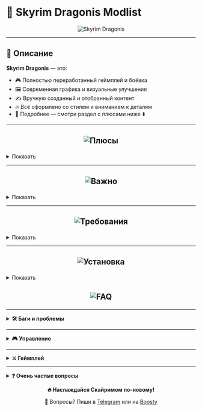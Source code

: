# 🐉 Skyrim Dragonis Modlist

<p align="center">
  <img src="https://github.com/user-attachments/assets/91a75ea5-3fba-410c-958d-6fcc8ee5ca24" alt="Skyrim Dragonis" />
</p>

---

## 📖 Описание

**Skyrim Dragonis** — это:
- 🎮 Полностью переработанный геймплей и боёвка  
- 🖼️ Современная графика и визуальные улучшения  
- ✍️ Вручную созданный и отобранный контент  
- 🔥 Всё оформлено со стилем и вниманием к деталям  
- 🤝 Подробнее — смотри раздел с плюсами ниже ⬇️  

---

## <p align="center"><img src="https://github.com/user-attachments/assets/d41ed4b4-2fba-4a03-a835-15993909f9e9" alt="Плюсы" /></p>

<details>
<summary>Показать</summary>

- Новейшие и лучшие моды этого года  
- Современная и красивая графика  
- Хороший FPS по сравнению с другими сборками  
- Инновационный и погружающий геймплей  
- Современная боёвка  
- Лучшие современные анимации  
- Внимание к деталям  
- Стабильность  
- Капитальный ремонт багов оригинала  
- Ремастер всех городов  
- Новые квесты  
- Каждый мод проверен вручную  
- Без мусорных и ломающих геймплей модов  
- Регулярные обновления  
- Всё сделано со вкусом и со стилем  
- Полная работоспособность от первого и третьего лица
- Полностью переведена на русский язык (текст).И нет, возможности включить русскую озвучку нет.
- Много нового оружия, брони и магии
- Небольшое усложнение боев с требованием к навыкам игрока, а не только к
прокачке персонажа, с целью сделать бои более разнообразными и интересными.
Повышайте свой навык игры, изучайте особенности врагов
- Сборка изначально настроена и оптимизирована, сгенерированы все
возможные LOD-ы, анимации, необходимым образом настроены все INI файлы и
все моды

</details>

---

## <p align="center"><img src="https://github.com/user-attachments/assets/11f4d2ff-1139-43a3-860b-6183a467c269" alt="Важно" /></p>

<details>
<summary>Показать</summary>

> ⚠️ Требуемая стимовская версия игры: **Skyrim Special Edition**      

> ⚠️ Сама игра **УЖЕ ЕСТЬ** в папке со сборкой.Откатывать ничего не нужно!Игра есть в папке Stock Game внутри папки со сборкой, по этому просто укажите в мо2 именно её      

> ⚠️ **НИКАКИХ** аддонов от Creation Club        

> ⚠️ **99% проблем** — из-за неправильной установки. Читай инструкцию внимательно!    

> ⚠️ Игру запускать только через МО2.Да, это вроде бы очевидно, но многие на это не обращают внимание. 

> ⚠️ Нужна полноценная и не урезанная Windows 10 либо 11.Сама сборка делалась на Windows 11 Домашней.Всякие LTSC и другие сборки Windows могут не работать.

> ⚠️ Никогда не жми кнопку **Разблокировать** после запуска игры
  
> 🛠️ Поддержка осуществляется только — в [Discord](https://discord.gg/QV5RP9eKWj) 

</details>

---

## <p align="center"><img src="https://github.com/user-attachments/assets/60be4704-f14e-44f6-a796-8e14681aae81" alt="Требования" /></p>

<details>
<summary>Показать</summary>

### 1080p (Минимальные)

| Компонент     | Требования                                |
|---------------|--------------------------------------------|
| GPU           | RTX 3060                                   |
| CPU           | Ryzen 5 3600 / 5600 / i5-12400F            |
| RAM           | 16 GB в двухканале                         |
| Диск          | 260 GB (сборка) / 370 GB (с архивами)      |

### 1080p (Рекомендуемые)

| Компонент     | Требования                                |
|---------------|--------------------------------------------|
| GPU           | RTX 4060 / 4060 TI                         |
| CPU           | Ryzen 5 5600 / i5-12600F                   |
| RAM           | 32 GB                                      |
| Диск          | 260 GB (сборка) / 370 GB (с архивами)      |

### 1440p (Минимальные)

| Компонент     | Требования                                |
|---------------|--------------------------------------------|
| GPU           | RTX 4070 Ti / 4070 Super / Ti Super        |
| CPU           | Ryzen 5 7500F / i5-12600F                  |
| RAM           | 16 GB                                      |
| Диск          | 260 GB (сборка) / 370 GB (с архивами)      |

</details>

---

## <p align="center"><img src="https://github.com/user-attachments/assets/ee60ca77-d606-4410-b3af-c07f3020943a" alt="Установка" /></p>

<details>
<summary>Показать</summary>

> ❗ Требуется заранее установить стимовский **Skyrim** (неважно какая версия). Сама игра из стима нам не понадобится, но без неё стим не даст запустить вам скайрим.  
> ❗ Если архив не скачивается - прошу подождать. Из-за большого количества скачиваний гугл ограничивает возможность скачать сборку на какое-то время.  
> ❗️ Желательно отключи **все антивирусы**, потому что они могут удалить SKSE

<details>
<summary><strong>Шаг 1</strong></summary>

Установи [Visual C++ x64](https://aka.ms/vs/17/release/vc_redist.x64.exe)

</details>

<details>
<summary><strong>Шаг 2</strong></summary>

Установи [.NET Runtime 8.0.5 x64](https://dotnet.microsoft.com/en-us/download/dotnet/thank-you/runtime-8.0.5-windows-x64-installer)

</details>

<details>
<summary><strong>Шаг 3</strong></summary>

Установи **7-Zip** (**НЕ** WinRAR)  
[ССЫЛКА](https://www.7-zip.org/)

</details>

<details>
<summary><strong>Шаг 4</strong></summary>

Скачай архив отсюда – **[ЖМАКАЙ СЮДА](https://boosty.to/whistle/posts/b0f37679-8f40-4efb-b527-04282b31df35?share=post_link)**

</details>

<details>
<summary><strong>Шаг 5</strong></summary>

Распакуй на **SSD**

</details>

<details>
<summary><strong>Шаг 6</strong></summary>

После распаковки у тебя будет папка **SkyrimDragonis**

</details>

<details>
<summary><strong>Шаг 7</strong></summary>

Запусти `ModOrganizer.exe` в этой папке

</details>

<details>
<summary><strong>Шаг 8</strong></summary>

Меняем пути к сборке (если ты установил сборку прямо в диск C: - пропускай 8-9 шаг):  

- В верхней панели нажми **шестерёнку**  
  <br><img width="1920" height="1009" alt="ModOrganizer_y7zrkVUuQP" src="https://github.com/user-attachments/assets/2d6521d7-1bd9-4879-9301-8c18e331b320" />

- Перейди во вкладку **Пути**  
- Там поменяй путь "Управляемой игры" на ту которая находится в папке SkyrimDragonis - Stock Game  
  <br><img width="819" height="590" alt="ModOrganizer_rZ67JBmBgW" src="https://github.com/user-attachments/assets/950bbf6b-b8d6-418a-a610-b0378f447eea" />

**ИГРА УЖЕ ЕСТЬ В СБОРКЕ В ПАПКЕ "Stock Game"**  
→ Нажми **ОК**

</details>

<details>
<summary><strong>Шаг 9</strong></summary>

То же самое делаем и с SKSE:  

- Нажми в правом верхнем углу на **Skyrim Dragonis** (или другую программу, которая там может стоять)  
  <br><img width="1011" height="684" alt="ModOrganizer_fLQ4HKhfI2" src="https://github.com/user-attachments/assets/79cbecc0-a7ea-4cd1-8944-0d943662f7d0" />

- У тебя откроется окошко, в котором нужно нажать **Изменить...**  
- Укажи путь для Skyrim Dragonis (или же SKSE64):  
  `Skyrim Dragonis/mods/SKSE/root/skse64_loader.exe`  
  <br><img width="1143" height="495" alt="ModOrganizer_fwuaZ53v6d" src="https://github.com/user-attachments/assets/8340e1a3-3916-4a58-9f44-8bc0c3d3969f" />

</details>

<details>
<summary><strong>Шаг 10</strong></summary>

Сохраняй и жми **Играть** . СТИМ ДОЛЖЕН БЫТЬ ИЗНАЧАЛЬНО ЗАПУЩЕН ПЕРЕД ЗАПУСКОМ ИГРЫ ЛИБО ПРОГРАММЫ В МО2

</details>

<details>
<summary><strong>❗ ВАЖНО, ЕСЛИ ПИШЕТ, ЧТО НЕ МОЖЕТ НАЙТИ SKSE64</strong></summary>

Проверь:

- Отключили ли вы антивирус перед тем как распаковать сборку  
- Проверьте наличие `skse64_loader.exe` в папке `SkyrimDragonis/mods/SKSE/Root/skse64_loader.exe`  

⚠️ **РЕШЕНИЕ:**  
Скачать [ОТСЮДА](https://skse.silverlock.org/beta/skse64_2_00_20.7z) SKSE64

</details>

> ❌ Сборка не тестировалась на пиратках. Только лицензия!

</details>

## <p align="center"><img src="https://github.com/user-attachments/assets/74b2c3a8-1133-43bc-9e0f-7bbbff549ca9" alt="FAQ" /></p>

---

<details>
<summary><strong>🛠️ Баги и проблемы</strong></summary>

1. **Фризы?**  
   ➤ Поставь файл подкачки на 40 GB  

2. **Краш при запуске**  
   ➤ Полностью перечитай страницу GitHub — часто причина в том что люди не читают гитхаб а потом жалуются что что-то не получается.Прошу, не будь из таких людей

3. **Архивы не распаковываются**  
   ➤ Проверь место на диске, скачай архив заново, переустанови 7-Zip  

4. **Краш в определённом месте или баги?**  
   ➤ Напиши на **Boosty** или в **Telegram**  

5. **MO2 не видит SKSE?**  
   ➤ Переустанови [SKSE](https://skse.silverlock.org/beta/skse64_2_00_20.7z) — положи его в `SkyrimDragonis/mods/SKSE/Root/`  

6. **Фиолетовая карта или дыры в дорогах?**  
   ➤ Отсортируй все моды через **LOOT** (желтый сундук)

</details>

---

<details>
<summary><strong>🎮 Управление</strong></summary>

1. **Поддержка геймпадов?**  
   ➤ Пока что нет, но планируется  

2. **Как узнать все бинды?**  
   ➤ Нажми **F11** в игре  

3. **Кнопка переката (доджа)**  
   ➤ **Ctrl** (работает только с оружием в руках)  

4. **Переключение стоек боя**  
   ➤ Клавиши **1**, **2** и **3**  

5. **Смена стороны камеры**  
   ➤ Клавиша **V**  

6. **Снять/одеть шлем**  
   ➤ Клавиша **X**  

</details>

---

<details>
<summary><strong>⚔️ Геймплей</strong></summary>

1. **Баланс?**  
   ➤ Пока всё довольно казуально, но будет дорабатываться — особенно боёвка.

</details>

---

<details>
<summary><strong>❓ Очень частые вопросы</strong></summary>

1. **Язык?**  
   ➤ Английская озвучка, русский текст.И нет,возможности добавить русскую озвучку нет.

2. **Поддержка 21:9 и 32:9 мониторов?**  
   ➤ Да  

3. **Поддержка 16:10 мониторов?**  
   ➤ Да  

4. **Почему не торрент?**  
   ➤ В моей стране торрент сильно контролируется, поэтому не могу использовать его.  

</details>

<p align="center"><strong>🔥 Наслаждайся Скайримом по-новому!</strong></p>  
<p align="center">💬 Вопросы? Пиши в <a href="https://t.me/Whistle69">Telegram</a> или на <a href="https://boosty.to/whistle">Boosty</a></p>
